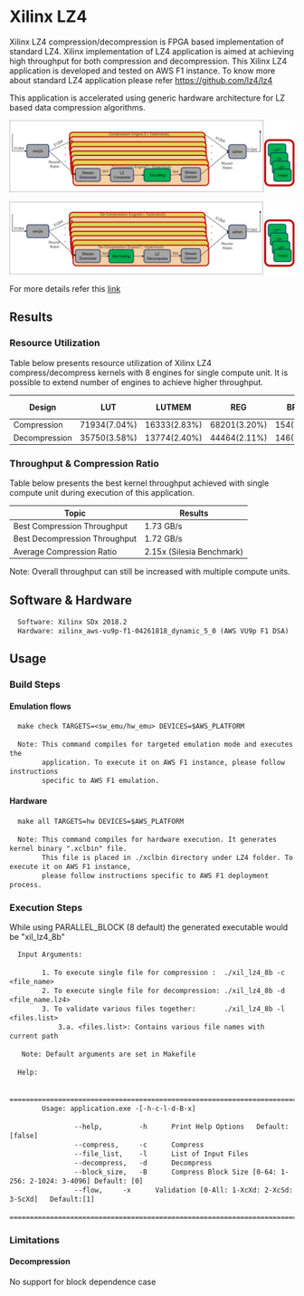 # Xilinx LZ4  

Xilinx LZ4 compression/decompression is FPGA based implementation of standard LZ4. 
Xilinx implementation of LZ4 application is aimed at achieving high throughput for both compression and decompression.
This Xilinx LZ4 application is developed and tested on AWS F1 instance. To know
more about standard LZ4 application please refer https://github.com/lz4/lz4

This application is accelerated using generic hardware architecture for LZ based data compression algorithms.

![LZx compress select](../img/lzx_comp.png) <br />

![LZx decompress select](../img/lzx_decomp.png) <br />

For more details refer this [link](https://github.com/Xilinx/Applications/tree/master/data_compression)


## Results

### Resource Utilization <br />

Table below presents resource utilization of Xilinx LZ4 compress/decompress
kernels with 8 engines for single compute unit. It is possible to extend number of engines to achieve higher throughput.


| Design | LUT | LUTMEM | REG | BRAM | URAM| DSP | Fmax (MHz) |
| --------------- | --- | ------ | --- | ---- | --- | -----| -----|
| Compression     | 71934(7.04%) | 16333(2.83%)|68201(3.20%)|154(7.91%) | 48(5.23%)|1(0.01%)|250|
| Decompression     | 35750(3.58%) | 13774(2.40%)|44464(2.11%)|146(7.60%)|0|1(0.01%)|250|



### Throughput & Compression Ratio

Table below presents the best kernel throughput achieved with single compute unit during execution of this application.

| Topic| Results| 
|-------|--------|
|Best Compression Throughput|1.73 GB/s|
|Best Decompression Throughput| 1.72 GB/s |
|Average Compression Ratio| 2.15x (Silesia Benchmark)|

Note: Overall throughput can still be increased with multiple compute units.

## Software & Hardware

```
  Software: Xilinx SDx 2018.2
  Hardware: xilinx_aws-vu9p-f1-04261818_dynamic_5_0 (AWS VU9p F1 DSA)
```
 
## Usage


### Build Steps

#### Emulation flows
```
  make check TARGETS=<sw_emu/hw_emu> DEVICES=$AWS_PLATFORM
  
  Note: This command compiles for targeted emulation mode and executes the
        application. To execute it on AWS F1 instance, please follow instructions
        specific to AWS F1 emulation.
```
#### Hardware

```
  make all TARGETS=hw DEVICES=$AWS_PLATFORM

  Note: This command compiles for hardware execution. It generates kernel binary ".xclbin" file. 
        This file is placed in ./xclbin directory under LZ4 folder. To execute it on AWS F1 instance, 
        please follow instructions specific to AWS F1 deployment process.

```

### Execution Steps

While using PARALLEL_BLOCK (8 default) the generated executable would be
"xil_lz4_8b"

```
  Input Arguments: 
    
        1. To execute single file for compression :  ./xil_lz4_8b -c <file_name>
        2. To execute single file for decompression: ./xil_lz4_8b -d <file_name.lz4>
        3. To validate various files together:       ./xil_lz4_8b -l <files.list>
            3.a. <files.list>: Contains various file names with current path    
        
   Note: Default arguments are set in Makefile

  Help:

        ===============================================================================================
        Usage: application.exe -[-h-c-l-d-B-x]

                --help,         -h      Print Help Options   Default: [false]
                --compress,     -c      Compress
                --file_list,    -l      List of Input Files
                --decompress,   -d      Decompress
                --block_size,   -B      Compress Block Size [0-64: 1-256: 2-1024: 3-4096] Default: [0]
                --flow,     -x      Validation [0-All: 1-XcXd: 2-XcSd: 3-ScXd]   Default:[1]
        ===============================================================================================

```


### Limitations

#### Decompression

No support for block dependence case




